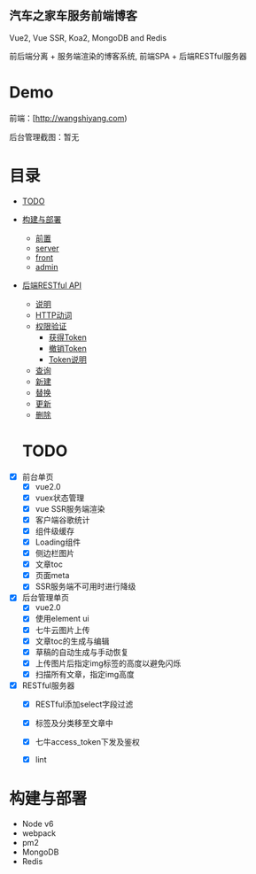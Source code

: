 ## 汽车之家车服务前端博客

Vue2, Vue SSR, Koa2, MongoDB and Redis

前后端分离 + 服务端渲染的博客系统, 前端SPA + 后端RESTful服务器

# Demo 
前端：[http://wangshiyang.com)

后台管理截图：暂无 

目录
=================

* [TODO](#todo)
* [构建与部署](#构建与部署)
  * [前置](#前置)
  * [server](#server)
  * [front](#front)
  * [admin](#admin)
* [后端RESTful API](#后端restful-api)
  * [说明](#说明)
  * [HTTP动词](#http动词)
  * [权限验证](#权限验证)
      * [获得Token](#获得token)
      * [撤销Token](#撤销token)
      * [Token说明](#token说明)
  * [查询](#查询)
  * [新建](#新建)
  * [替换](#替换)
  * [更新](#更新)
  * [删除](#删除)  

  
  # TODO
- [x] 前台单页
  - [x] vue2.0
  - [x] vuex状态管理
  - [x] vue SSR服务端渲染
  - [x] 客户端谷歌统计 
  - [x] 组件级缓存
  - [x] Loading组件
  - [x] 侧边栏图片
  - [x] 文章toc
  - [x] 页面meta
  - [x] SSR服务端不可用时进行降级
- [x] 后台管理单页
  - [x] vue2.0
  - [x] 使用element ui
  - [x] 七牛云图片上传
  - [x] 文章toc的生成与编辑
  - [x] 草稿的自动生成与手动恢复
  - [x] 上传图片后指定img标签的高度以避免闪烁
  - [x] 扫描所有文章，指定img高度
- [x] RESTful服务器
  - [x] RESTful添加select字段过滤
  - [x] 标签及分类移至文章中 
  - [x] 七牛access_token下发及鉴权
  - [x] lint

  
# 构建与部署

- Node v6
- webpack
- pm2
- MongoDB
- Redis







 
